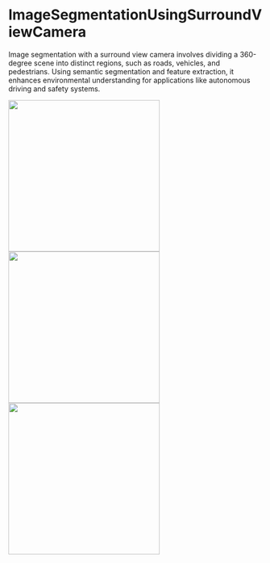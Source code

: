 # ImageSegmentationUsingSurroundViewCamera
Image segmentation with a surround view camera involves dividing a 360-degree scene into distinct regions, such as roads, vehicles, and pedestrians. Using semantic segmentation and feature extraction, it enhances environmental understanding for applications like autonomous driving and safety systems.


<img src="https://github.com/user-attachments/assets/86f5680a-e254-491f-89be-50c618233454" width="300" style="margin-right: 8000px;">
<img src="https://github.com/user-attachments/assets/daa9c002-4050-4b77-ba6e-064e43012de4" width="300" style="margin-right: 8000px;">
<img src="https://github.com/user-attachments/assets/298120d7-da38-4eaf-a532-10ac9d70ec9a" width="300">



